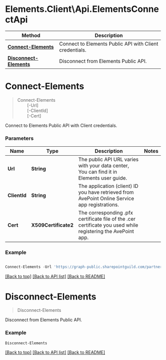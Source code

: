 # Elements.Client\Api.ElementsConnectApi

Method | Description
------------- | -------------
[**Connect-Elements**](ElementsConnectApi.md#connect-elements) | Connect to Elements Public API with Client credentials.
[**Disconnect-Elements**](ElementsConnectApi.md#disconnect-elements) | Disconnect from Elements Public API.

<a name="connect-elements"></a>
# **Connect-Elements**
> Connect-Elements<br>
> &nbsp;&nbsp;&nbsp;&nbsp;&nbsp;&nbsp;&nbsp;&nbsp;[-Url] <String><br>
> &nbsp;&nbsp;&nbsp;&nbsp;&nbsp;&nbsp;&nbsp;&nbsp;[-ClientId] <String><br>
> &nbsp;&nbsp;&nbsp;&nbsp;&nbsp;&nbsp;&nbsp;&nbsp;[-Cert] <X509Certificate2><br>

Connect to Elements Public API with Client credentials.

### Parameters

Name | Type | Description  | Notes
------------- | ------------- | ------------- | -------------
 **Url** | **String**| The public API URL varies with your data center, You can find it in Elements user guide. 
 **ClientId** | **String**| The application (client) ID you have retrieved from AvePoint Online Service app registrations. 
 **Cert** | **X509Certificate2**| The corresponding .pfx certificate file of the .cer certificate you used while registering the AvePoint app. 

### Example
```powershell

Connect-Elements -Url 'https://graph-public.sharepointguild.com/partner' -ClientId '06367378-7a45-4edc-b3a0-0fa51a74e865' -Certificate (Get-ChildItem -Path 'Cert:\LocalMachine\My\433DFBF106CBD00BA7676FA80CE5FAAF2F49B675' -Recurse)[0]
```

[[Back to top]](#) [[Back to API list]](ElementsApi.md#documentation-for-cmdlets) [[Back to README]](../README.md)

<a name="disconnect-elements"></a>
# **Disconnect-Elements**
> Disconnect-Elements<br>

Disconnect from Elements Public API.

### Example
```powershell
Disconnect-Elements
```

[[Back to top]](#) [[Back to API list]](ElementsApi.md#documentation-for-cmdlets) [[Back to README]](../README.md)
